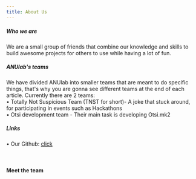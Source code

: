 ```yaml
---
title: About Us
---
```

##### Who we are
We are a small group of friends that combine our knowledge and skills to build awesome projects for others to use while having a lot of fun.

##### ANUlab's teams
We have divided ANUlab into smaller teams that are meant to do specific things, that's why you are gonna see different teams at the end of each article. Currently there are 2 teams:  
• Totally Not Suspicious Team (TNST for short)- A joke that stuck around, for participating in events such as Hackathons    
• Otsi development team - Their main task is developing Otsi.mk2

##### Links
• Our Github: [click](https://github.com/A-N-Ulab)
</br></br></br>

#### Meet the team

